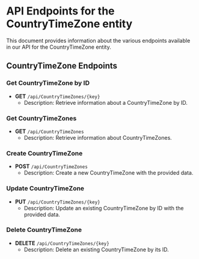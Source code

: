 # API Endpoints for the CountryTimeZone entity

This document provides information about the various endpoints available in our API for the CountryTimeZone entity.

## CountryTimeZone Endpoints

### Get CountryTimeZone by ID
- **GET** `/api/CountryTimeZones/{key}`
  - Description: Retrieve information about a CountryTimeZone by ID.
  
### Get CountryTimeZones
- **GET** `/api/CountryTimeZones`
  - Description: Retrieve information about CountryTimeZones.

### Create CountryTimeZone
- **POST** `/api/CountryTimeZones`
  - Description: Create a new CountryTimeZone with the provided data.

### Update CountryTimeZone
- **PUT** `/api/CountryTimeZones/{key}`
  - Description: Update an existing CountryTimeZone by ID with the provided data.
 
### Delete CountryTimeZone
- **DELETE** `/api/CountryTimeZones/{key}`
  - Description: Delete an existing CountryTimeZone by its ID.
